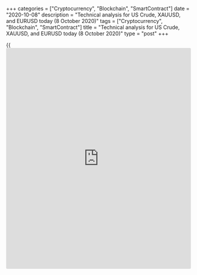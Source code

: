 +++
categories = ["Cryptocurrency", "Blockchain", "SmartContract"]
date = "2020-10-08"
description = "Technical analysis for US Crude, XAUUSD, and EURUSD today (8 October 2020)"
tags = ["Cryptocurrency", "Blockchain", "SmartContract"]
title = "Technical analysis for US Crude, XAUUSD, and EURUSD today (8 October 2020)"
type = "post"
+++

{{<iframe id="large-banner" src="https://www.bounty.group/#slide=15.0" width="100%" height="600" scrolling="no" style="border: 0px solid rgb(216, 221, 230); border-radius: 3px;">}}

2020-10-08

2020-10-08

Short-term forecast for oil, gold, and EURUSD for 08.10.2020Alex
Rodionov

I welcome my colleagues! I have made a price forecast for US Crude,
XAUUSD, and EURUSD using a combination of margin zones methodology and
technical analysis. Based on the market analysis, I suggest entry
signals for day traders.

Oil price is rising after the test of the key support to the medium-term
uptrend.

The article covers the following subjects:

## Oil price forecast for today: USCrude analysis

After the test of the key support of the middle-term uptrend [37.34 –
36.72], the oil price has started rising. Expect a buy pattern to enter
purchases. The upside target will be to break through the high of
September 18, and next, the high of August 18.

An alternative scenario suggests the price break out the key support and
consolidate below. If so, the price will drop to Target Zone 2 [31.14 —
30.52].

Oil short-term trend is up. The price was corrected down yesterday and
tested Additional Zone [39.38 - 39.24]. Expect a pattern to enter trades
in the zone today.

The pattern will emerge when the price breaks out level 40.27 and
consolidates above. If so, we shall enter purchases on the correction.
The upside target is the upper Target Zone [42.56 – 42.01].

The trend key support is in the zone of [38.00 – 37.73]. This is another
zone to enter long trades.

### [USCrude ][1]trading ideas for today:

  1. Buy according to the pattern in Additional Zone [39.38 - 39.24]. TakeProfit: Target Zone [42.56 - 42.01]. StopLoss: according to the pattern rules.

  2. Buy according to the pattern in Intermediary Zone [38.00 - 37.73]. TakeProfit: Target Zone [42.56 - 42.01]. StopLoss: according to the pattern rules.

* * *

## Gold price forecast for today: XAUUSD analysis

Gold is trading in the middle-term downtrend, the target is Target Zone
2 [1829.4 - 1820.1]. Hold sell trades entered in the resistance zone of
[1922.4 – 1913.1] down to the target.

The short-term trend is up. The target is Target Zone [1951.0 – 1941.7].
We shall buy gold when the price breaks out the resistance Additional
Zone [1901.8 – 1899.2]. If so, there will appear a 1-2-3 pattern.

To sell gold in the correction to the short-term uptrend, the traders
should hold up the resistance Additional Zone [1901.8 – 1899.2] and form
a setup to sell close to the zone. In this case, the sell target will be
Intermediary Zone [1868.3 — 1863.1].

### [XAUUSD][2] trading ideas for today:

Hold down medium-term sell trades entered in the zone of [1922.4 -
1913.1]. TakeProfit: Target Zone 2 [1829.4 - 1820.1]. StopLoss: 1935.0.

* * *

## Euro/Dollar forecast for today: EURUSD analysis

EURUSD is being corrected up in the middle-term uptrend. The correction
target is in Target Zone [1.1832 – 1.1812]. When the zone is tested, we
shall look for a selling set up with the downside target at the low of
September.

The euro local trend is up. The target for short-term purchases in the
upper Target Zone [1.1832 - 1.1812].

The price was yesterday corrected down to the zone of good buy prices
[1.1757 – 1.1697]. The trendline and the mirror support level helped us
detail the entry point.

In the previous article, I recommended buying the euro by market. Today,
I recommend holding purchases up to the target.

If you didn’t enter buy trades, you can buy today on the correction down
to the level of 50% of yesterday’s upward momentum.

### [EURUSD][3] trading ideas for today:

Hold up buy trades. TakeProfit: Target Zone [1.1832 - 1.1812]. StopLoss:
1.1714.

* * *

P.S. Did you like my article? Share it in social networks: it will be
the best “thank you" :)

Ask me questions and comment below. I’ll be glad to answer your
questions and give necessary explanations.

 **Useful links:**

  * I recommend trying to trade with a reliable broker [here][4]. The system allows you to trade by yourself or copy successful traders from all across the globe.
  * Use my promo-code BLOG for getting deposit bonus 50% on LiteForex platform. Just enter this code in the appropriate field while [depositing][5] your trading account.
  * Telegram chat for traders: <t.me/liteforexengchat>. We are sharing the signals and trading experience
  * Telegram channel with high-quality analytics, Forex reviews, training articles, and other useful things for traders <t.me/liteforex>

## Price chart of USCrude in real time mode

The content of this article reflects the author’s opinion and does not
necessarily reflect the official position of LiteForex. The material
published on this page is provided for informational purposes only and
should not be considered as the provision of investment advice for the
purposes of Directive 2004/39/EC.

Rate this article:

{{value}}

( {{count}} {{title}} )

   1. my.liteforex.com/trading?type=oil
   2. my.liteforex.com/trading/chart?symbol=XAUUSD
   3. my.liteforex.com/trading/chart?symbol=EURUSD
   4. my.liteforex.com/?category=analysts-opinions&slug=short-term-forecast-for-oil-gold-and-eurusd-for-08102020&openPopup=%2Fregistration%2Fpopup&utm_source=blog&utm_medium=article&utm_campaign=bonus
   5. my.liteforex.com/deposit/?category=analysts-opinions&slug=short-term-forecast-for-oil-gold-and-eurusd-for-08102020&promo_code=BLOG&utm_source=blog&utm_medium=article&utm_campaign=bonus
